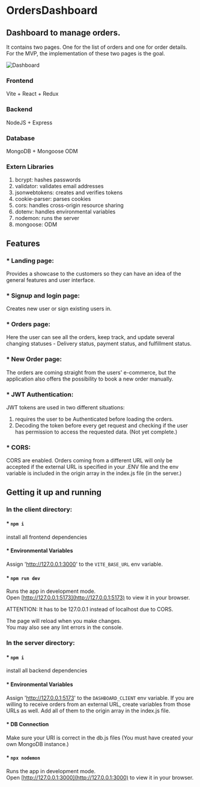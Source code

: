 # OrdersDashboard

## Dashboard to manage orders.

It contains two pages. One for the list of orders and one for order details.
For the MVP, the implementation of these two pages is the goal.

![Dashboard](https://user-images.githubusercontent.com/65773848/232928259-c80f36fc-c69f-4bd9-9c37-11be54c2b6fe.png)

### Frontend

Vite + React + Redux

### Backend

NodeJS + Express

### Database

MongoDB + Mongoose ODM

### Extern Libraries

1. bcrypt: hashes passwords 
2. validator: validates email addresses 
3. jsonwebtokens: creates and verifies tokens 
4. cookie-parser: parses cookies 
5. cors: handles cross-origin resource sharing 
6. dotenv: handles environmental variables
7. nodemon: runs the server
8. mongoose: ODM


## Features

### * Landing page:
Provides a showcase to the customers so they can have an idea of the general features and user interface.

### * Signup and login page:
Creates new user or sign existing users in.

### * Orders page:
Here the user can see all the orders, keep track, and update several changing statuses - Delivery status, payment status, and fulfillment status.

### * New Order page:
The orders are coming straight from the users' e-commerce, but the application also offers the possibility to book a new order manually.

### * JWT Authentication:
JWT tokens are used in two different situations:
1. requires the user to be Authenticated before loading the orders.
2. Decoding the token before every get request and checking if the user has permission to access the requested data. (Not yet complete.)

### * CORS:
CORS are enabled. Orders coming from a different URL will only be accepted if the external URL is specified in your .ENV file and the env variable is included in the origin array in the index.js file (in the server.)

## Getting it up and running
### In the client directory:

#### * `npm i`

install all frontend dependencies

#### * Environmental Variables

Assign 'http://127.0.0.1:3000' to the `VITE_BASE_URL` env variable.

#### * `npm run dev`

Runs the app in development mode.\
Open [http://127.0.0.1:5173](http://127.0.0.1:5173) to view it in your browser.

ATTENTION: It has to be 127.0.0.1 instead of localhost due to CORS.

The page will reload when you make changes.\
You may also see any lint errors in the console.

### In the server directory:

#### * `npm i`

install all backend dependencies

#### * Environmental Variables

Assign 'http://127.0.0.1:5173' to the `DASHBOARD_CLIENT` env variable.
If you are willing to receive orders from an external URL, create variables from those URLs as well.
Add all of them to the origin array in the index.js file.

#### * DB Connection

Make sure your URI is correct in the db.js files (You must have created your own MongoDB instance.)

#### * `npx nodemon`

Runs the app in development mode.\
Open [http://127.0.0.1:3000](http://127.0.0.1:3000) to view it in your browser.
